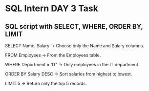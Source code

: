 # SQL Intern DAY 3 Task
SQL script with SELECT, WHERE, ORDER BY, LIMIT
--------------------------------------------------
SELECT Name, Salary → Choose only the Name and Salary columns.

FROM Employees → From the Employees table.

WHERE Department = 'IT' → Only employees in the IT department.

ORDER BY Salary DESC → Sort salaries from highest to lowest.

LIMIT 5 → Return only the top 5 records.
